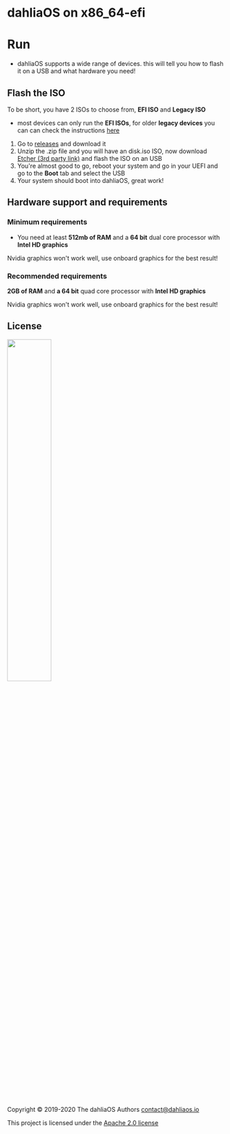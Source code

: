 # dahliaOS on x86_64-efi

# Run 

- dahliaOS supports a wide range of devices. this will tell you how to flash it on a USB and what hardware you need!

## Flash the ISO

To be short, you have 2 ISOs to choose from, **EFI ISO** and **Legacy ISO**

- most devices can only run the **EFI ISOs**, for older **legacy devices** you can can check the instructions [here](x86_64-legacy.md)

1. Go to [releases](https://github.com/dahlia-os/releases/releases/download/201004-x86_64/dahliaOS-201004-efi.zip) and download it
2. Unzip the .zip file and you will have an disk.iso ISO, now download [Etcher (3rd party link)](https://www.balena.io/etcher/) and flash the ISO on an USB
3. You're almost good to go, reboot your system and go in your UEFI and go to the **Boot** tab and select the USB
4. Your system should boot into dahliaOS, great work!

## Hardware support and requirements

### Minimum requirements

- You need at least **512mb of RAM** and a **64 bit** dual core processor with **Intel HD graphics**

Nvidia graphics won't work well, use onboard graphics for the best result!

### Recommended requirements

**2GB of RAM** and **a 64 bit** quad core processor with **Intel HD graphics**

Nvidia graphics won't work well, use onboard graphics for the best result!

## License

<p align="left">
  <img width="45%" src="https://github.com/dahlia-os/brand/blob/master/Logo%20SVGs/dahliaOS%20logo%20with%20text%20(drop%20shadow).svg"
</p>

Copyright © 2019-2020 The dahliaOS Authors contact@dahliaos.io

This project is licensed under the [Apache 2.0 license](../LICENSE)
